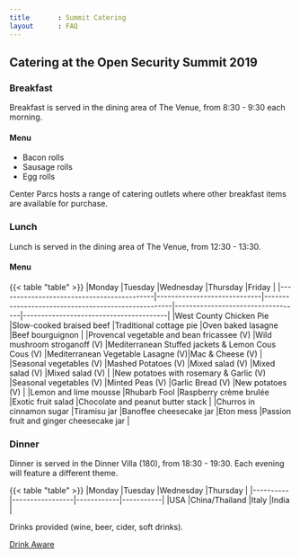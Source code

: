 ```yaml
---
title       : Summit Catering
layout      : FAQ
---
```


## Catering at the Open Security Summit 2019

### Breakfast
Breakfast is served in the dining area of The Venue, from 8:30 - 9:30 each morning.

#### Menu
 - Bacon rolls
 - Sausage rolls
 - Egg rolls
 
 Center Parcs hosts a range of catering outlets where other breakfast items are available for purchase.
 
### Lunch
Lunch is served in the dining area of The Venue, from 12:30 - 13:30.

#### Menu
{{< table "table" >}}
|Monday                                     |Tuesday                      |Wednesday                                           |Thursday                           |Friday                                  |
|-------------------------------------------|-----------------------------|----------------------------------------------------|-----------------------------------|----------------------------------------|
|West County Chicken Pie                    |Slow-cooked braised beef     |Traditional cottage pie                             |Oven baked lasagne                 |Beef bourguignon                        |
|Provencal vegetable and bean fricassee (V) |Wild mushroom stroganoff (V) |Mediterranean Stuffed jackets & Lemon Cous Cous (V) |Mediterranean Vegetable Lasagne (V)|Mac & Cheese (V)                        |
|Seasonal vegetables (V)                    |Mashed Potatoes (V)          |Mixed salad (V)                                     |Mixed salad (V)                    |Mixed salad (V)                         |
|New potatoes with rosemary & Garlic (V)    |Seasonal vegetables (V)      |Minted Peas (V)                                     |Garlic Bread (V)                   |New potatoes (V)                        |
|Lemon and lime mousse                      |Rhubarb Fool                 |Raspberry crème brulée                              |Exotic fruit salad                 |Chocolate and peanut butter stack       |
|Churros in cinnamon sugar                  |Tiramisu jar                 |Banoffee cheesecake jar                             |Eton mess                          |Passion fruit and ginger cheesecake jar |

### Dinner
Dinner is served in the Dinner Villa (180), from 18:30 - 19:30. Each evening will feature a different theme.

{{< table "table" >}}
|Monday    |Tuesday          |Wednesday   |Thursday   |
|----------|-----------------|------------|-----------|
|USA       |China/Thailand   |Italy       |India      |

Drinks provided (wine, beer, cider, soft drinks).

[Drink Aware](https://www.drinkaware.co.uk/?gclid=EAIaIQobChMIgOfy15rL4gIVZrftCh3Gbgn8EAAYASAAEgL05vD_BwE)
